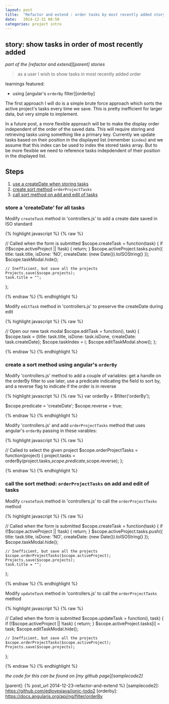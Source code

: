 ```yaml
---
layout: post
title:  "Refactor and extend : order tasks by most recently added story"
date:   2014-12-31 08:50
categories: project intro
---
```


## story: show tasks in order of most recently added

*part of the [refactor and extend][parent] stories*

 > as a user I wish to show tasks in most recently added order

learnings featured:

 * using [angular's `orderBy` filter][orderby]

The first approach I will do is a simple brute force approach which sorts the active project's tasks every time we save. This is pretty inefficient for larger data, but very simple to implement. 

In a future post, a more flexible approach will be to make the display order independent of the order of the saved data. This will require storing and retrieving tasks using something like a primary key. Currently we update tasks based on their position in the displayed list (remember `$index`) and we assume that this index can be used to index the stored tasks array. But to be more flexible we need to reference tasks indepdendent of their position in the displayed list.

## Steps

 1. [use a createDate when storing tasks](#use_create_date)
 1. [create sort method](#add_sort_method)  `orderProjectTasks`
 2. [call sort method on add and edit of tasks ](#call_sort_method)

### <a name="use_create_date"></a>store a 'createDate' for all tasks

Modify `createTask` method in 'controllers.js' to add a create date saved in ISO standard

{% highlight javascript %}
{% raw %}

  // Called when the form is submitted
  $scope.createTask = function(task) {
    if (!$scope.activeProject || !task) {
      return;
    }
    $scope.activeProject.tasks.push({
      title: task.title,
      isDone: 'NO',
      createDate: (new Date()).toISOString()
    });
    $scope.taskModal.hide();

    // Inefficient, but save all the projects
    Projects.save($scope.projects);
    task.title = "";
  };

{% endraw %}
{% endhighlight %}

Modify `editTask` method in 'controllers.js' to preserve the createDate during edit


{% highlight javascript %}
{% raw %}

  // Open our new task modal
  $scope.editTask = function(i, task) {
    $scope.task = {title: task.title, isDone: task.isDone, createDate: task.createDate};
    $scope.taskIndex = i;
    $scope.editTaskModal.show();
  };

{% endraw %}
{% endhighlight %}

### <a name="add_sort_method"></a>create a sort method using angular's `orderBy`

Modify 'controllers.js' method to add a couple of variables: get a handle on the orderBy filter to use later, use a predicate indicating the field to sort by, and a reverse flag to indicate if the order is in reverse

{% highlight javascript %}
{% raw %}
  var orderBy = $filter('orderBy');

  $scope.predicate = 'createDate';
  $scope.reverse = true;

{% endraw %}
{% endhighlight %}


Modify 'controllers.js' and add `orderProjectTasks` method that uses angular's `orderBy` passing in these varables:

{% highlight javascript %}
{% raw %}


  // Called to select the given project
  $scope.orderProjectTasks = function(project) {
    project.tasks = orderBy(project.tasks,$scope.predicate,$scope.reverse);
  };


{% endraw %}
{% endhighlight %}


### <a name="call_sort_method"></a>call the sort method: `orderProjectTasks` on add and edit of tasks

Modify `createTask` method in 'controllers.js' to call the `orderProjectTasks` method

{% highlight javascript %}
{% raw %}

  // Called when the form is submitted
  $scope.createTask = function(task) {
    if (!$scope.activeProject || !task) {
      return;
    }
    $scope.activeProject.tasks.push({
      title: task.title,
      isDone: 'NO',
      createDate: (new Date()).toISOString()
    });
    $scope.taskModal.hide();

    // Inefficient, but save all the projects
    $scope.orderProjectTasks($scope.activeProject);
    Projects.save($scope.projects);
    task.title = "";
  };

{% endraw %}
{% endhighlight %}

Modify `updateTask` method in 'controllers.js' to call the `orderProjectTasks` method


{% highlight javascript %}
{% raw %}

// Called when the form is submitted
  $scope.updateTask = function(i, task) {
    if (!$scope.activeProject || !task) {
      return;
    }
    $scope.activeProject.tasks[i] = task;
    $scope.editTaskModal.hide();

    // Inefficient, but save all the projects
    $scope.orderProjectTasks($scope.activeProject);
    Projects.save($scope.projects);

  };

{% endraw %}
{% endhighlight %}

*the code for this can be found on [my github page][samplecode2]*


[parent]: {% post_url 2014-12-23-refactor-and-extend %}
[samplecode2]: https://github.com/edlovesjava/ionic-todo2
[orderby]: https://docs.angularjs.org/api/ng/filter/orderBy